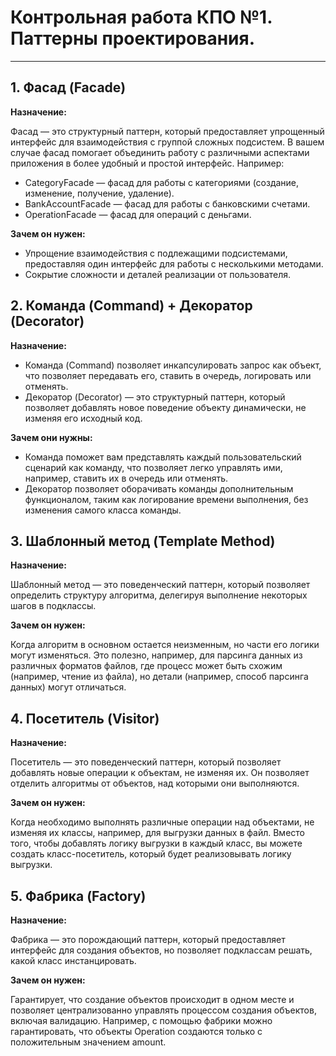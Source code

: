 # Контрольная работа КПО №1. Паттерны проектирования.
---
## 1. Фасад (Facade)
**Назначение:**

Фасад — это структурный паттерн, который предоставляет упрощенный интерфейс для взаимодействия с группой сложных подсистем. В вашем случае фасад помогает объединить работу с различными аспектами приложения в более удобный и простой интерфейс. 
Например:

* CategoryFacade — фасад для работы с категориями (создание, изменение, получение, удаление).
* BankAccountFacade — фасад для работы с банковскими счетами.
* OperationFacade — фасад для операций с деньгами.

**Зачем он нужен:**

* Упрощение взаимодействия с подлежащими подсистемами, предоставляя один интерфейс для работы с несколькими методами.
* Сокрытие сложности и деталей реализации от пользователя.

## 2. Команда (Command) + Декоратор (Decorator)
**Назначение:**

* Команда (Command) позволяет инкапсулировать запрос как объект, что позволяет передавать его, ставить в очередь, логировать или отменять.
* Декоратор (Decorator) — это структурный паттерн, который позволяет добавлять новое поведение объекту динамически, не изменяя его исходный код.

**Зачем они нужны:**

* Команда поможет вам представлять каждый пользовательский сценарий как команду, что позволяет легко управлять ими, например, ставить их в очередь или отменять.
* Декоратор позволяет оборачивать команды дополнительным функционалом, таким как логирование времени выполнения, без изменения самого класса команды.

## 3. Шаблонный метод (Template Method)
**Назначение:**

Шаблонный метод — это поведенческий паттерн, который позволяет определить структуру алгоритма, делегируя выполнение некоторых шагов в подклассы.

**Зачем он нужен:**

Когда алгоритм в основном остается неизменным, но части его логики могут изменяться. Это полезно, например, для парсинга данных из различных форматов файлов, где процесс может быть схожим (например, чтение из файла), но детали (например, способ парсинга данных) могут отличаться.

## 4. Посетитель (Visitor)
**Назначение:**

Посетитель — это поведенческий паттерн, который позволяет добавлять новые операции к объектам, не изменяя их. Он позволяет отделить алгоритмы от объектов, над которыми они выполняются.

**Зачем он нужен:**

Когда необходимо выполнять различные операции над объектами, не изменяя их классы, например, для выгрузки данных в файл. Вместо того, чтобы добавлять логику выгрузки в каждый класс, вы можете создать класс-посетитель, который будет реализовывать логику выгрузки.

## 5. Фабрика (Factory)
**Назначение:**

Фабрика — это порождающий паттерн, который предоставляет интерфейс для создания объектов, но позволяет подклассам решать, какой класс инстанцировать.

**Зачем он нужен:**

Гарантирует, что создание объектов происходит в одном месте и позволяет централизованно управлять процессом создания объектов, включая валидацию. Например, с помощью фабрики можно гарантировать, что объекты Operation создаются только с положительным значением amount.
